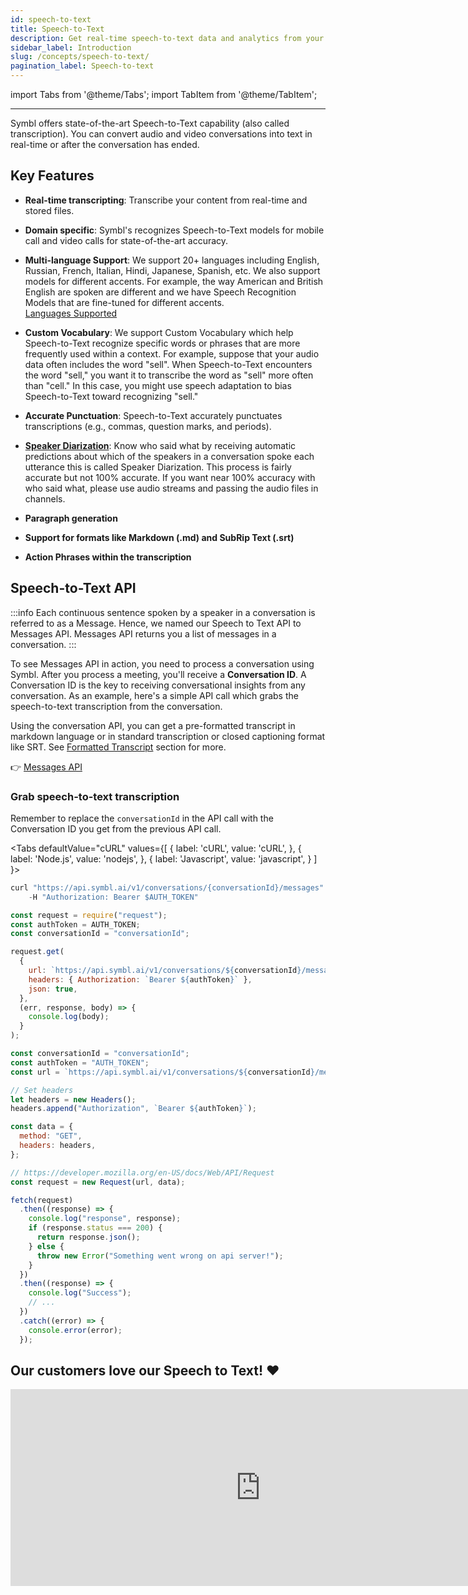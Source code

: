 ```yaml
---
id: speech-to-text
title: Speech-to-Text
description: Get real-time speech-to-text data and analytics from your conversations with Symbl.ai APIs. Learn more.
sidebar_label: Introduction
slug: /concepts/speech-to-text/
pagination_label: Speech-to-text
---
```


<head>
    <title>Transcribe Speech-to-Text in Real-Time</title>
</head>

import Tabs from '@theme/Tabs';
import TabItem from '@theme/TabItem';

---

Symbl offers state-of-the-art Speech-to-Text capability (also called transcription). You can convert audio and video conversations into text in real-time or after the conversation has ended.

## Key Features

- **Real-time transcripting**: Transcribe your content from real-time and stored files.

- **Domain specific**: Symbl's recognizes Speech-to-Text models for mobile call and video calls for state-of-the-art accuracy.

- **Multi-language Support**: We support 20+ languages including English, Russian, French, Italian, Hindi, Japanese, Spanish, etc. We also support models for different accents. For example, the way American and British English are spoken are different and we have Speech Recognition Models that are fine-tuned for different accents. <br/>
  [Languages Supported](/docs/streaming-api/api-reference#supported-languages)

- **Custom Vocabulary**: We support Custom Vocabulary which help Speech-to-Text recognize specific words or phrases that are more frequently used within a context. For example, suppose that your audio data often includes the word "sell". When Speech-to-Text encounters the word "sell," you want it to transcribe the word as "sell" more often than "cell." In this case, you might use speech adaptation to bias Speech-to-Text toward recognizing "sell."

- **Accurate Punctuation**: Speech-to-Text accurately punctuates transcriptions (e.g., commas, question marks, and periods).

- **[Speaker Diarization](https://en.wikipedia.org/wiki/Speaker_diarisation)**: Know who said what by receiving automatic predictions about which of the speakers in a conversation spoke each utterance this is called Speaker Diarization. This process is fairly accurate but not 100% accurate. If you want near 100% accuracy with who said what, please use audio streams and passing the audio files in channels.

- **Paragraph generation**
- **Support for formats like Markdown (.md) and SubRip Text (.srt)**
- **Action Phrases within the transcription**

## Speech-to-Text API

:::info
Each continuous sentence spoken by a speaker in a conversation is referred to as a Message. Hence, we named our Speech to Text API to Messages API. Messages API returns you a list of messages in a conversation.
:::

To see Messages API in action, you need to process a conversation using Symbl. After you process a meeting, you'll receive a **Conversation ID**. A Conversation ID is the key to receiving conversational insights from any conversation. As an example, here's a simple API call which grabs the speech-to-text transcription from the conversation.

Using the conversation API, you can get a pre-formatted transcript in markdown language or in standard transcription or closed captioning format like SRT. See [Formatted Transcript](/docs/conversation-api/transcript) section for more.

👉 [Messages API](/docs/conversation-api/messages)

### Grab speech-to-text transcription

Remember to replace the `conversationId` in the API call with the Conversation ID you get from the previous API call.

<Tabs
defaultValue="cURL"
values={[
{ label: 'cURL', value: 'cURL', },
{ label: 'Node.js', value: 'nodejs', },
{ label: 'Javascript', value: 'javascript', }
]
}>
<TabItem value="cURL">

```js
curl "https://api.symbl.ai/v1/conversations/{conversationId}/messages" \
    -H "Authorization: Bearer $AUTH_TOKEN"
```

</TabItem>

<TabItem value="nodejs">

```js
const request = require("request");
const authToken = AUTH_TOKEN;
const conversationId = "conversationId";

request.get(
  {
    url: `https://api.symbl.ai/v1/conversations/${conversationId}/messages`,
    headers: { Authorization: `Bearer ${authToken}` },
    json: true,
  },
  (err, response, body) => {
    console.log(body);
  }
);
```

</TabItem>
<TabItem value="javascript">

```js
const conversationId = "conversationId";
const authToken = "AUTH_TOKEN";
const url = `https://api.symbl.ai/v1/conversations/${conversationId}/messages`;

// Set headers
let headers = new Headers();
headers.append("Authorization", `Bearer ${authToken}`);

const data = {
  method: "GET",
  headers: headers,
};

// https://developer.mozilla.org/en-US/docs/Web/API/Request
const request = new Request(url, data);

fetch(request)
  .then((response) => {
    console.log("response", response);
    if (response.status === 200) {
      return response.json();
    } else {
      throw new Error("Something went wrong on api server!");
    }
  })
  .then((response) => {
    console.log("Success");
    // ...
  })
  .catch((error) => {
    console.error(error);
  });
```

</TabItem>
</Tabs>

## Our customers love our Speech to Text! ❤️

<iframe width="800" height="315" src="https://twitframe.com/show?url=https://twitter.com/yac/status/1362174456093945857" frameBorder="0" allow="accelerometer; autoplay; clipboard-write; encrypted-media; gyroscope; picture-in-picture" allowFullScreen></iframe>
